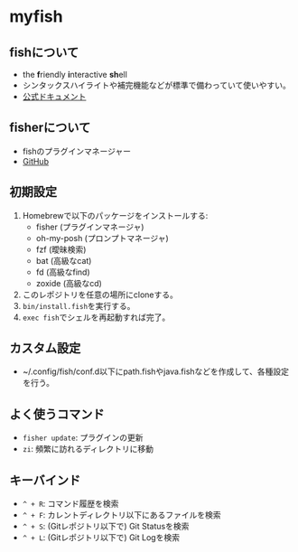 # myfish

## fishについて

- the **f**riendly **i**nteractive **sh**ell
- シンタックスハイライトや補完機能などが標準で備わっていて使いやすい。
- [公式ドキュメント](https://fishshell.com/docs/current/index.html)

## fisherについて

- fishのプラグインマネージャー
- [GitHub](https://github.com/jorgebucaran/fisher)

## 初期設定

1. Homebrewで以下のパッケージをインストールする:
    - fisher (プラグインマネージャ)
    - oh-my-posh (プロンプトマネージャ)
    - fzf (曖昧検索)
    - bat (高級なcat)
    - fd (高級なfind)
    - zoxide (高級なcd)
2. このレポジトリを任意の場所にcloneする。
3. `bin/install.fish`を実行する。
4. `exec fish`でシェルを再起動すれば完了。

## カスタム設定

- ~/.config/fish/conf.d以下にpath.fishやjava.fishなどを作成して、各種設定を行う。

## よく使うコマンド

- `fisher update`: プラグインの更新
- `zi`: 頻繁に訪れるディレクトリに移動

## キーバインド

- `^ + R`: コマンド履歴を検索
- `^ + F`: カレントディレクトリ以下にあるファイルを検索
- `^ + S`: (Gitレポジトリ以下で) Git Statusを検索
- `^ + L`: (Gitレポジトリ以下で) Git Logを検索
